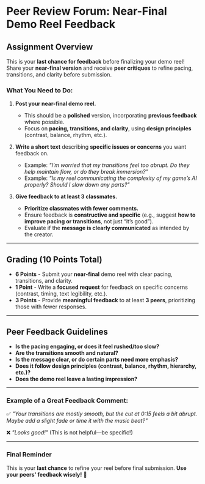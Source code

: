 # **Peer Review Forum: Near-Final Demo Reel Feedback**

## **Assignment Overview**

This is your **last chance for feedback** before finalizing your demo reel! Share your **near-final version** and receive **peer critiques** to refine pacing, transitions, and clarity before submission.

### **What You Need to Do:**

1. **Post your near-final demo reel.**
    - This should be a **polished** version, incorporating **previous feedback** where possible.
    - Focus on **pacing, transitions, and clarity**, using **design principles** (contrast, balance, rhythm, etc.).

2. **Write a short text** describing **specific issues or concerns** you want feedback on.
    - Example: *"I’m worried that my transitions feel too abrupt. Do they help maintain flow, or do they break immersion?"*
    - Example: *"Is my reel communicating the complexity of my game’s AI properly? Should I slow down any parts?"*

3. **Give feedback to at least 3 classmates.**
    - **Prioritize classmates with fewer comments.**
    - Ensure feedback is **constructive and specific** (e.g., suggest **how to improve pacing or transitions**, not just “it’s good”).
    - Evaluate if the **message is clearly communicated** as intended by the creator.

---

## **Grading (10 Points Total)**

- **6 Points** - Submit your **near-final** demo reel with clear pacing, transitions, and clarity.  
- **1 Point** - Write a **focused request** for feedback on specific concerns (contrast, timing, text legibility, etc.).  
- **3 Points** - Provide **meaningful feedback** to at least **3 peers**, prioritizing those with fewer responses.

---

## **Peer Feedback Guidelines**
- **Is the pacing engaging, or does it feel rushed/too slow?**  
- **Are the transitions smooth and natural?**  
- **Is the message clear, or do certain parts need more emphasis?**  
- **Does it follow design principles (contrast, balance, rhythm, hierarchy, etc.)?**  
- **Does the demo reel leave a lasting impression?**

---

### **Example of a Great Feedback Comment:**
✅ *"Your transitions are mostly smooth, but the cut at 0:15 feels a bit abrupt. Maybe add a slight fade or time it with the music beat?"*

❌ *"Looks good!"* (This is not helpful—be specific!)

---

### **Final Reminder**

This is your **last chance** to refine your reel before final submission. **Use your peers' feedback wisely!** 🚀  

